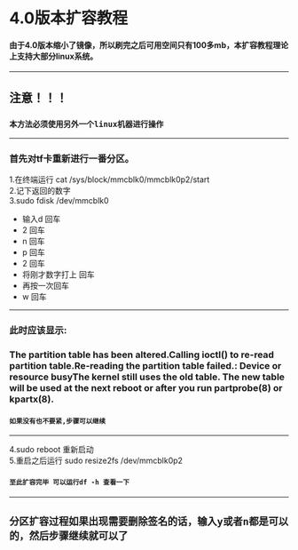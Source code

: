 # 4.0版本扩容教程

#### 由于4.0版本缩小了镜像，所以刷完之后可用空间只有100多mb，本扩容教程理论上支持大部分linux系统。<br>
_______
## 注意！！！
### `本方法必须使用另外一个linux机器进行操作`
______
### 首先对tf卡重新进行一番分区。<br>
1.在终端运行 cat /sys/block/mmcblk0/mmcblk0p2/start<br>
2.记下返回的数字<br>
3.sudo fdisk /dev/mmcblk0<br>
* 输入d 回车<br>
* 2 回车<br>
* n 回车<br>
* p 回车<br>
* 2 回车<br>
* 将刚才数字打上 回车<br>
* 再按一次回车<br>
* w 回车<br>
_____
### 此时应该显示:
### The partition table has been altered.Calling ioctl() to re-read partition table.Re-reading the partition table failed.: Device or resource busyThe kernel still uses the old table. The new table will be used at the next reboot or after you run partprobe(8) or kpartx(8).<br>
#### `如果没有也不要紧,步骤可以继续`<br>
_______
4.sudo reboot 重新启动<br>
5.重启之后运行 sudo resize2fs /dev/mmcblk0p2<br>
#### `至此扩容完毕 可以运行df -h 查看一下`
_____
## `分区扩容过程如果出现需要删除签名的话，输入y或者n都是可以的，然后步骤继续就可以了`
